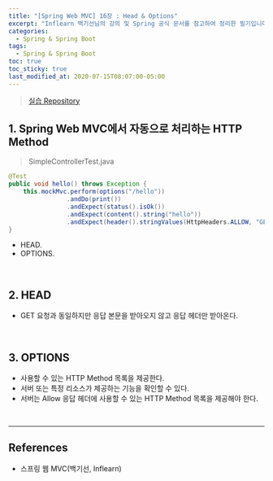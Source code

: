 ```yaml
---
title: "[Spring Web MVC] 16장 : Head & Options"
excerpt: "Inflearn 백기선님의 강의 및 Spring 공식 문서를 참고하여 정리한 필기입니다."
categories:
  - Spring & Spring Boot
tags:
  - Spring & Spring Boot
toc: true
toc_sticky: true
last_modified_at: 2020-07-15T08:07:00-05:00
---
```


> [실습 Repository](https://github.com/xlffm3/spring-learning-test/tree/inflearn-mvc)

## 1. Spring Web MVC에서 자동으로 처리하는 HTTP Method

> SimpleControllerTest.java

```java
@Test
public void hello() throws Exception {
    this.mockMvc.perform(options("/hello"))
                .andDo(print())
                .andExpect(status().isOk())
                .andExpect(content().string("hello"))
                .andExpect(header().stringValues(HttpHeaders.ALLOW, "GET", "POST", "HEAD", "OPTIONS"));
}
```

*	HEAD.
* OPTIONS.

<br>

## 2. HEAD

* GET 요청과 동일하지만 응답 본문을 받아오지 않고 응답 헤더만 받아온다.

<br>

## 3. OPTIONS

* 사용할 수 있는 HTTP Method 목록을 제공한다.
* 서버 또는 특정 리소스가 제공하는 기능을 확인할 수 있다.
* 서버는 Allow 응답 헤더에 사용할 수 있는 HTTP Method 목록을 제공해야 한다.

<br>

---

## References

*	스프링 웹 MVC(백기선, Inflearn)

